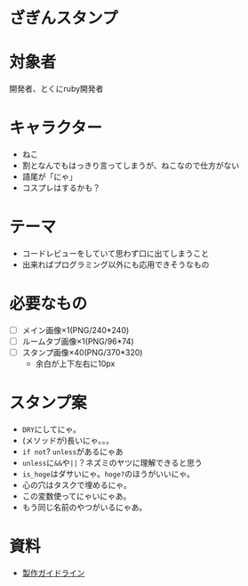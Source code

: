 # ざぎんスタンプ
# 対象者
開発者、とくにruby開発者

# キャラクター
* ねこ
* 割となんでもはっきり言ってしまうが、ねこなので仕方がない
* 語尾が「にゃ」
* コスプレはするかも？

# テーマ
* コードレビューをしていて思わず口に出てしまうこと
* 出来ればプログラミング以外にも応用できそうなもの

# 必要なもの
- [ ] メイン画像×1(PNG/240*240)
- [ ] ルームタブ画像×1(PNG/96*74)
- [ ] スタンプ画像×40(PNG/370*320)
  - 余白が上下左右に10px

# スタンプ案
* `DRY`にしてにゃ。
* (メソッドが)長いにゃ。。。
* `if not`? `unless`があるにゃあ
* `unless`に`&&`や`||`？ネズミのヤツに理解できると思う
* `is_hoge`はダサいにゃ。`hoge?`のほうがいいにゃ。
* 心の穴はタスクで埋めるにゃ。
* この変数使ってにゃいにゃあ。
* もう同じ名前のやつがいるにゃあ。

# 資料
- [製作ガイドライン](https://creator.line.me/ja/guideline/)
